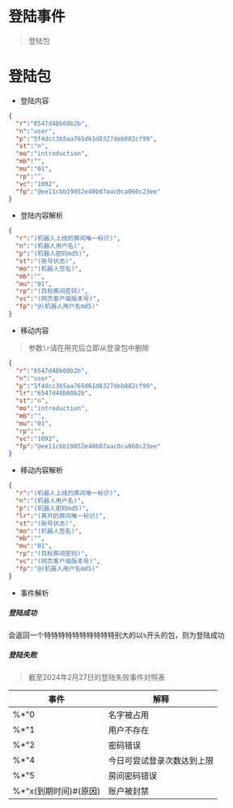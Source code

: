 # 登陆事件

> 登陆包

# 登陆包 

- 登陆内容
```json
{
  "r":"6547d48b60b2b",
  "n":"user",
  "p":"5f4dcc3b5aa765d61d8327deb882cf99",
  "st":"n",
  "mo":"introduction",
  "mb":"",
  "mu":"01",
  "rp":"",
  "vc":"1092",
  "fp":"@ee11cbb19052e40b07aac0ca060c23ee"
}
```

- 登陆内容解析
```json
{
  "r":"(机器人上线的房间唯一标识)",
  "n":"(机器人用户名)",
  "p":"(机器人密码md5)",
  "st":"(账号状态)",
  "mo":"(机器人签名)",
  "mb":"",
  "mu":"01",
  "rp":"(目标房间密码)",
  "vc":"(网页客户端版本号)",
  "fp":"@(机器人用户名md5)"
}
```


- 移动内容
> 参数`lr`请在用完后立即从登录包中删除
```json
{
  "r":"6547d48b60b2b",
  "n":"user",
  "p":"5f4dcc3b5aa765d61d8327deb882cf99",
  "lr":"6547d48b60b2b",
  "st":"n",
  "mo":"introduction",
  "mb":"",
  "mu":"01",
  "rp":"",
  "vc":"1092",
  "fp":"@ee11cbb19052e40b07aac0ca060c23ee"
}
```

- 移动内容解析
```json
{
  "r":"(机器人上线的房间唯一标识)",
  "n":"(机器人用户名)",
  "p":"(机器人密码md5)",
  "lr":"(离开的房间唯一标识)",
  "st":"(账号状态)",
  "mo":"(机器人签名)",
  "mb":"",
  "mu":"01",
  "rp":"(目标房间密码)",
  "vc":"(网页客户端版本号)",
  "fp":"@(机器人用户名md5)"
}
```

- 事件解析

##### 登陆成功

会返回一个特特特特特特特特特特别大的以`%`开头的包，则为登陆成功

##### 登陆失败

> 截至2024年2月27日的登陆失败事件对照表

| 事件              | 解释            |
|-----------------|---------------|
| %*"0            | 名字被占用         |
| %*"1            | 用户不存在         |
| %*"2            | 密码错误          |
| %*"4            | 今日可尝试登录次数达到上限 |
| %*"5            | 房间密码错误        |
| %*"x(到期时间)#(原因) | 账户被封禁         |

